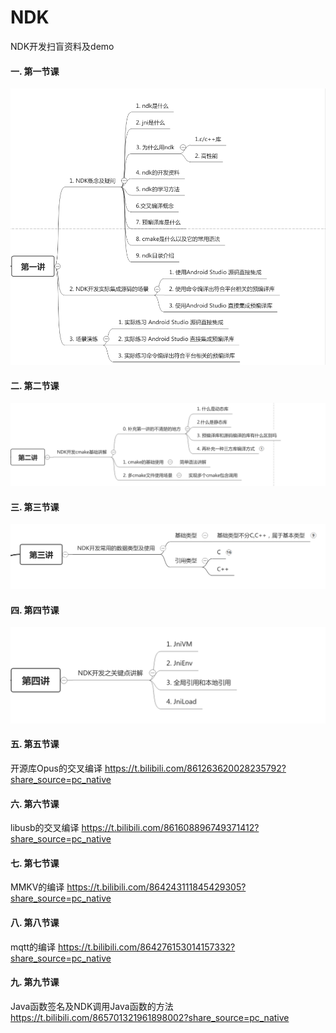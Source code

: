 # NDK
NDK开发扫盲资料及demo


#### 一. 第一节课
![](https://github.com/jiangchaochao/NDK/blob/main/Lesson1/NDK%E8%AF%BE%E4%BB%B61.png)

#### 二. 第二节课

![](https://github.com/jiangchaochao/NDK/blob/main/Lesson2/NDK%E7%AC%AC%E4%BA%8C%E8%AE%B2%E8%AF%BE%E4%BB%B6.png)

#### 三. 第三节课
![](https://github.com/jiangchaochao/NDK/blob/main/Lesson3/NDK%E7%AC%AC%E4%B8%89%E8%AE%B2%E8%AF%BE%E4%BB%B6.png)

#### 四. 第四节课
![](https://github.com/jiangchaochao/NDK/blob/main/Lesson4/doc/%E7%AC%AC%E5%9B%9B%E7%AB%A0%E8%AF%BE%E4%BB%B6.png)

#### 五. 第五节课
开源库Opus的交叉编译
https://t.bilibili.com/861263620028235792?share_source=pc_native
#### 六. 第六节课
libusb的交叉编译
https://t.bilibili.com/861608896749371412?share_source=pc_native
#### 七. 第七节课
MMKV的编译
https://t.bilibili.com/864243111845429305?share_source=pc_native
#### 八. 第八节课
mqtt的编译
https://t.bilibili.com/864276153014157332?share_source=pc_native
#### 九. 第九节课
Java函数签名及NDK调用Java函数的方法
https://t.bilibili.com/865701321961898002?share_source=pc_native


